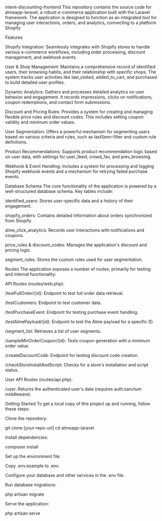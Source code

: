intent-discounting-frontend
This repository contains the source code for almeapp-laravel, a robust e-commerce application built with the Laravel framework. The application is designed to function as an integrated tool for managing user interactions, orders, and analytics,  connecting to a platform Shopify

Features

Shopify Integration: Seamlessly integrates with Shopify stores to handle various e-commerce workflows, including order processing, discount management, and webhook events.

User & Shop Management: Maintains a comprehensive record of identified users, their browsing habits, and their relationship with specific shops. The system tracks user activities like last_visited, added_to_cart, and purchased to build detailed user profiles.

Dynamic Analytics: Gathers and processes detailed analytics on user behavior and engagement. It records impressions, clicks on notifications, coupon redemptions, and contact form submissions.

Discount and Pricing Rules: Provides a system for creating and managing flexible price rules and discount codes. This includes setting coupon validity and minimum order values.

User Segmentation: Offers a powerful mechanism for segmenting users based on various criteria and rules, such as lastSeen-filter and custom rule definitions.

Product Recommendations: Supports product recommendation logic based on user data, with settings for user_liked, crowd_fav, and prev_browsing.

Webhook & Event Handling: Includes a system for processing and logging Shopify webhook events and a mechanism for retrying failed purchase events.

Database Schema
The core functionality of the application is powered by a well-structured database schema. Key tables include:

identified_users: Stores user-specific data and a history of their engagement.

shopify_orders: Contains detailed information about orders synchronized from Shopify.

alme_click_analytics: Records user interactions with notifications and coupons.

price_rules & discount_codes: Manages the application's discount and pricing logic.

segment_rules: Stores the custom rules used for user segmentation.

Routes
The application exposes a number of routes, primarily for testing and internal functionality:

API Routes (routes/web.php):

/testFullOrder/{id}: Endpoint to test full order data retrieval.

/testCustomers: Endpoint to test customer data.

/testPurchaseEvent: Endpoint for testing purchase event handling.

/testAlmePayload/{id}: Endpoint to test the Alme payload for a specific ID.

/segment_list: Retrieves a list of user segments.

/sampleMinOrderCoupon/{id}: Tests coupon generation with a minimum order value.

/createDiscountCode: Endpoint for testing discount code creation.

/checkStoreInstallAndScript: Checks for a store's installation and script status.

User API Routes (routes/api.php):

/user: Returns the authenticated user's data (requires auth:sanctum middleware).

Getting Started
To get a local copy of this project up and running, follow these steps:

Clone the repository:

git clone [your-repo-url]
cd almeapp-laravel

Install dependencies:

composer install

Set up the environment file:

Copy .env.example to .env.

Configure your database and other services in the .env file.

Run database migrations:

php artisan migrate

Serve the application:

php artisan serve
